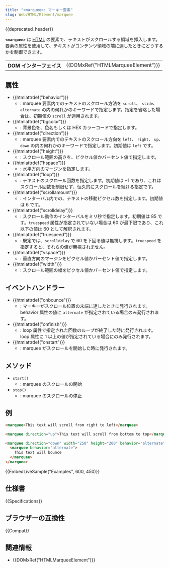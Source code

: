 ```yaml
---
title: "<marquee>: マーキー要素"
slug: Web/HTML/Element/marquee
---
```


{{deprecated_header}}

**`<marquee>`** は [HTML](/ja/docs/Web/HTML) の要素で、テキストがスクロールする領域を挿入します。要素の属性を使用して、テキストがコンテンツ領域の端に達したときにどうするかを制御できます。

<table class="properties">
  <tbody>
    <tr>
      <th scope="row">DOM インターフェイス</th>
      <td>{{DOMxRef("HTMLMarqueeElement")}}</td>
    </tr>
  </tbody>
</table>

## 属性

- {{htmlattrdef("behavior")}}
  - : marquee 要素内でのテキストのスクロール方法を `scroll`、 `slide`、`alternate` の内の何れかのキーワードで指定します。指定を省略した場合は、初期値の `scroll` が適用されます。
- {{htmlattrdef("bgcolor")}}
  - : 背景色を、色名もしくは HEX カラーコードで指定します。
- {{htmlattrdef("direction")}}
  - : marquee 要素内でのテキストのスクロール方向を `left`、 `right`、 `up`、 `down` の内の何れかのキーワードで指定します。初期値は `left` です。
- {{htmlattrdef("height")}}
  - : スクロール範囲の高さを、ピクセル値かパーセント値で指定します。
- {{htmlattrdef("hspace")}}
  - : 水平方向のマージンを指定します。
- {{htmlattrdef("loop")}}
  - : テキストのスクロール回数を指定します。初期値は −1 であり、これはスクロール回数を制限せず、恒久的にスクロールを続ける指定です。
- {{htmlattrdef("scrollamount")}}
  - : インターバル内での、テキストの移動ピクセル数を指定します。初期値は 6 です。
- {{htmlattrdef("scrolldelay")}}
  - : スクロール動作のインターバルをミリ秒で指定します。初期値は 85 です。`truespeed` 属性が指定されていない場合は 60 が最下限であり、これ以下の値は 60 として解釈されます。
- {{htmlattrdef("truespeed")}}
  - : 既定では、`scrolldelay` で 60 を下回る値は無視します。`truespeed` を指定すると、それらの値が無視されません。
- {{htmlattrdef("vspace")}}
  - : 垂直方向のマージンをピクセル値かパーセント値で指定します。
- {{htmlattrdef("width")}}
  - : スクロール範囲の幅をピクセル値かパーセント値で指定します。

## イベントハンドラー

- {{htmlattrdef("onbounce")}}
  - : マーキーがスクロール位置の末端に達したときに発行されます。 behavior 属性の値に `alternate` が指定されている場合のみ発行されます。
- {{htmlattrdef("onfinish")}}
  - : loop 属性で指定された回数のループが終了した時に発行されます。 loop 属性に 1 以上の値が指定されている場合にのみ発行されます。
- {{htmlattrdef("onstart")}}
  - : marquee がスクロールを開始した時に発行されます。

## メソッド

- `start()`
  - : marquee のスクロールの開始
- `stop()`
  - : marquee のスクロールの停止

## 例

```html
<marquee>This text will scroll from right to left</marquee>

<marquee direction="up">This text will scroll from bottom to top</marquee>

<marquee direction="down" width="250" height="200" behavior="alternate" style="border:solid">
  <marquee behavior="alternate">
    This text will bounce
  </marquee>
</marquee>
```

{{EmbedLiveSample("Examples", 600, 450)}}

## 仕様書

{{Specifications}}

## ブラウザーの互換性

{{Compat}}

## 関連情報

- {{DOMxRef("HTMLMarqueeElement")}}
